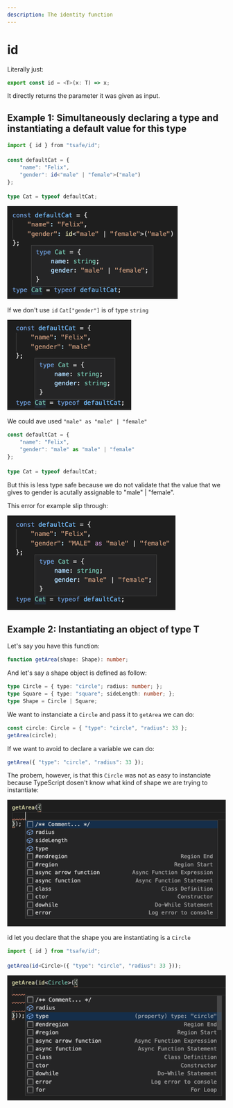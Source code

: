 ```yaml
---
description: The identity function
---
```


# id

Literally just:

```typescript
export const id = <T>(x: T) => x;
```

It directly returns the parameter it was given as input.

## Example 1: Simultaneously declaring a type and instantiating a default value for this type

```typescript
import { id } from "tsafe/id";

const defaultCat = {
    "name": "Felix",
    "gender": id<"male" | "female">("male")
};

type Cat = typeof defaultCat;
```

![Cat\[&quot;gender&quot;\] is &quot;male&quot; \| &quot;female&quot;](.gitbook/assets/image%20%283%29.png)

If we don't use `id` `Cat["gender"]` is of type `string`

![Cat\[&quot;gender&quot;\] is string](.gitbook/assets/image%20%284%29.png)

We could ave used `"male" as "male" | "female"` 

```typescript
const defaultCat = {
    "name": "Felix",
    "gender": "male" as "male" | "female"
};

type Cat = typeof defaultCat;
```

But this is less type safe because we do not validate that the value that we gives to gender is acutally assignable to "male" \| "female". 

This error for example slip through:

![&quot;MALE&quot; is all caps, which should be a typing error](.gitbook/assets/image%20%285%29.png)

## Example 2: Instantiating an object of type T

Let's say you have this function: 

```typescript
function getArea(shape: Shape): number;
```

And let's say a shape object is defined as follow:

```typescript
type Circle = { type: "circle"; radius: number; };
type Square = { type: "square"; sideLength: number; };
type Shape = Circle | Square;
```

We want to instanciate a `Circle` and pass it to `getArea` we can do:

```typescript
const circle: Circle = { "type": "circle", "radius": 33 };
getArea(circle);
```

If we want to avoid to declare a variable we can do: 

```typescript
getArea({ "type": "circle", "radius": 33 });
```

The probem, however, is that this `Circle` was not as easy to instanciate because TypeScript dosen't know what kind of shape we are trying to instantiate:

![Every possible properties are listed](.gitbook/assets/image%20%281%29.png)

id let you declare that the shape you are instantiating is a `Circle`

```typescript
import { id } from "tsafe/id";

getArea(id<Circle>({ "type": "circle", "radius": 33 }));
```

![TypeScript know we are instantiating a Circle](.gitbook/assets/image%20%282%29.png)

